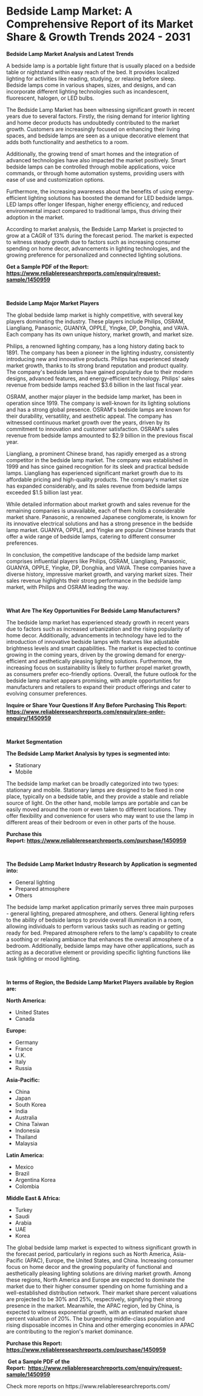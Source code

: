 <p><h1>Bedside Lamp Market: A Comprehensive Report of its Market Share & Growth Trends 2024 - 2031</h1></p><p><strong>Bedside Lamp Market Analysis and Latest Trends</strong></p>
<p><p>A bedside lamp is a portable light fixture that is usually placed on a bedside table or nightstand within easy reach of the bed. It provides localized lighting for activities like reading, studying, or relaxing before sleep. Bedside lamps come in various shapes, sizes, and designs, and can incorporate different lighting technologies such as incandescent, fluorescent, halogen, or LED bulbs.</p><p>The Bedside Lamp Market has been witnessing significant growth in recent years due to several factors. Firstly, the rising demand for interior lighting and home decor products has undoubtedly contributed to the market growth. Customers are increasingly focused on enhancing their living spaces, and bedside lamps are seen as a unique decorative element that adds both functionality and aesthetics to a room.</p><p>Additionally, the growing trend of smart homes and the integration of advanced technologies have also impacted the market positively. Smart bedside lamps can be controlled through mobile applications, voice commands, or through home automation systems, providing users with ease of use and customization options.</p><p>Furthermore, the increasing awareness about the benefits of using energy-efficient lighting solutions has boosted the demand for LED bedside lamps. LED lamps offer longer lifespan, higher energy efficiency, and reduced environmental impact compared to traditional lamps, thus driving their adoption in the market.</p><p>According to market analysis, the Bedside Lamp Market is projected to grow at a CAGR of 13% during the forecast period. The market is expected to witness steady growth due to factors such as increasing consumer spending on home decor, advancements in lighting technologies, and the growing preference for personalized and connected lighting solutions.</p></p>
<p><strong>Get a Sample PDF of the Report:&nbsp; <a href="https://www.reliableresearchreports.com/enquiry/request-sample/1450959">https://www.reliableresearchreports.com/enquiry/request-sample/1450959</a></strong></p>
<p>&nbsp;</p>
<p><strong>Bedside Lamp Major Market Players</strong></p>
<p><p>The global bedside lamp market is highly competitive, with several key players dominating the industry. These players include Philips, OSRAM, Liangliang, Panasonic, GUANYA, OPPLE, Yingke, DP, Donghia, and VAVA. Each company has its own unique history, market growth, and market size.</p><p>Philips, a renowned lighting company, has a long history dating back to 1891. The company has been a pioneer in the lighting industry, consistently introducing new and innovative products. Philips has experienced steady market growth, thanks to its strong brand reputation and product quality. The company's bedside lamps have gained popularity due to their modern designs, advanced features, and energy-efficient technology. Philips' sales revenue from bedside lamps reached $3.6 billion in the last fiscal year.</p><p>OSRAM, another major player in the bedside lamp market, has been in operation since 1919. The company is well-known for its lighting solutions and has a strong global presence. OSRAM's bedside lamps are known for their durability, versatility, and aesthetic appeal. The company has witnessed continuous market growth over the years, driven by its commitment to innovation and customer satisfaction. OSRAM's sales revenue from bedside lamps amounted to $2.9 billion in the previous fiscal year.</p><p>Liangliang, a prominent Chinese brand, has rapidly emerged as a strong competitor in the bedside lamp market. The company was established in 1999 and has since gained recognition for its sleek and practical bedside lamps. Liangliang has experienced significant market growth due to its affordable pricing and high-quality products. The company's market size has expanded considerably, and its sales revenue from bedside lamps exceeded $1.5 billion last year.</p><p>While detailed information about market growth and sales revenue for the remaining companies is unavailable, each of them holds a considerable market share. Panasonic, a renowned Japanese conglomerate, is known for its innovative electrical solutions and has a strong presence in the bedside lamp market. GUANYA, OPPLE, and Yingke are popular Chinese brands that offer a wide range of bedside lamps, catering to different consumer preferences.</p><p>In conclusion, the competitive landscape of the bedside lamp market comprises influential players like Philips, OSRAM, Liangliang, Panasonic, GUANYA, OPPLE, Yingke, DP, Donghia, and VAVA. These companies have a diverse history, impressive market growth, and varying market sizes. Their sales revenue highlights their strong performance in the bedside lamp market, with Philips and OSRAM leading the way.</p></p>
<p>&nbsp;</p>
<p><strong>What Are The Key Opportunities For Bedside Lamp Manufacturers?</strong></p>
<p><p>The bedside lamp market has experienced steady growth in recent years due to factors such as increased urbanization and the rising popularity of home decor. Additionally, advancements in technology have led to the introduction of innovative bedside lamps with features like adjustable brightness levels and smart capabilities. The market is expected to continue growing in the coming years, driven by the growing demand for energy-efficient and aesthetically pleasing lighting solutions. Furthermore, the increasing focus on sustainability is likely to further propel market growth, as consumers prefer eco-friendly options. Overall, the future outlook for the bedside lamp market appears promising, with ample opportunities for manufacturers and retailers to expand their product offerings and cater to evolving consumer preferences.</p></p>
<p><strong>Inquire or Share Your Questions If Any Before Purchasing This Report: <a href="https://www.reliableresearchreports.com/enquiry/pre-order-enquiry/1450959">https://www.reliableresearchreports.com/enquiry/pre-order-enquiry/1450959</a></strong></p>
<p>&nbsp;</p>
<p><strong>Market Segmentation</strong></p>
<p><strong>The Bedside Lamp Market Analysis by types is segmented into:</strong></p>
<p><ul><li>Stationary</li><li>Mobile</li></ul></p>
<p><p>The bedside lamp market can be broadly categorized into two types: stationary and mobile. Stationary lamps are designed to be fixed in one place, typically on a bedside table, and they provide a stable and reliable source of light. On the other hand, mobile lamps are portable and can be easily moved around the room or even taken to different locations. They offer flexibility and convenience for users who may want to use the lamp in different areas of their bedroom or even in other parts of the house.</p></p>
<p><strong>Purchase this Report:&nbsp;<a href="https://www.reliableresearchreports.com/purchase/1450959">https://www.reliableresearchreports.com/purchase/1450959</a></strong></p>
<p>&nbsp;</p>
<p><strong>The Bedside Lamp Market Industry Research by Application is segmented into:</strong></p>
<p><ul><li>General lighting</li><li>Prepared atmosphere</li><li>Others</li></ul></p>
<p><p>The bedside lamp market application primarily serves three main purposes - general lighting, prepared atmosphere, and others. General lighting refers to the ability of bedside lamps to provide overall illumination in a room, allowing individuals to perform various tasks such as reading or getting ready for bed. Prepared atmosphere refers to the lamp's capability to create a soothing or relaxing ambiance that enhances the overall atmosphere of a bedroom. Additionally, bedside lamps may have other applications, such as acting as a decorative element or providing specific lighting functions like task lighting or mood lighting.</p></p>
<p>&nbsp;</p>
<p><strong>In terms of Region, the Bedside Lamp Market Players available by Region are:</strong></p>
<p>
    <p> <strong> North America: </strong>
        <ul>
            <li>United States</li>
            <li>Canada</li>
        </ul>
        </p> 
    <p> <strong> Europe: </strong>
        <ul>
            <li>Germany</li>
            <li>France</li>
            <li>U.K.</li>
            <li>Italy</li>
            <li>Russia</li>
        </ul>
        </p> 
    <p> <strong> Asia-Pacific: </strong>
        <ul>
            <li>China</li>
            <li>Japan</li>
            <li>South Korea</li>
            <li>India</li>
            <li>Australia</li>
            <li>China Taiwan</li>
            <li>Indonesia</li>
            <li>Thailand</li>
            <li>Malaysia</li>
        </ul>
        </p> 
    <p> <strong> Latin America: </strong>
        <ul>
            <li>Mexico</li>
            <li>Brazil</li>
            <li>Argentina Korea</li>
            <li>Colombia</li>
        </ul>
        </p> 
    <p> <strong> Middle East & Africa: </strong>
        <ul>
            <li>Turkey</li>
            <li>Saudi</li>
            <li>Arabia</li>
            <li>UAE</li>
            <li>Korea</li>
        </ul>
    </p>
    </p>
<p><p>The global bedside lamp market is expected to witness significant growth in the forecast period, particularly in regions such as North America, Asia-Pacific (APAC), Europe, the United States, and China. Increasing consumer focus on home decor and the growing popularity of functional and aesthetically pleasing lighting solutions are driving market growth. Among these regions, North America and Europe are expected to dominate the market due to their higher consumer spending on home furnishing and a well-established distribution network. Their market share percent valuations are projected to be 30% and 25%, respectively, signifying their strong presence in the market. Meanwhile, the APAC region, led by China, is expected to witness exponential growth, with an estimated market share percent valuation of 20%. The burgeoning middle-class population and rising disposable incomes in China and other emerging economies in APAC are contributing to the region's market dominance.</p></p>
<p><strong>Purchase this Report: <a href="https://www.reliableresearchreports.com/purchase/1450959">https://www.reliableresearchreports.com/purchase/1450959</a></strong></p>
<p>&nbsp;<strong>Get a Sample PDF of the Report:&nbsp;&nbsp;<a href="https://www.reliableresearchreports.com/enquiry/request-sample/1450959">https://www.reliableresearchreports.com/enquiry/request-sample/1450959</a></strong></p>
<p><strong></strong></p>
<p>Check more reports on https://www.reliableresearchreports.com/</p>